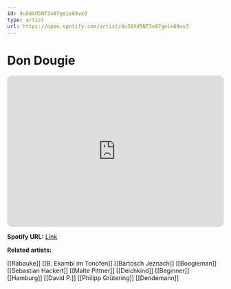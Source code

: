 ```yaml
---
id: 4u58Xd5NT3x87geie89vx3
type: artist
url: https://open.spotify.com/artist/4u58Xd5NT3x87geie89vx3
---
```

# Don Dougie

<iframe style="border-radius:12px" src="https://open.spotify.com/embed/artist/4u58Xd5NT3x87geie89vx3" width="100%" height="352" frameBorder="0" allowfullscreen="" allow="autoplay; clipboard-write; encrypted-media; fullscreen; picture-in-picture" loading="lazy"></iframe>

**Spotify URL:** [Link](https://open.spotify.com/artist/4u58Xd5NT3x87geie89vx3)

**Related artists:**

[[Rabauke]]
[[B. Ekambi im Tonofen]]
[[Bartosch Jeznach]]
[[Boogieman]]
[[Sebastian Hackert]]
[[Malte Pittner]]
[[Deichkind]]
[[Beginner]]
[[Hamburg]]
[[David P.]]
[[Philipp Grütering]]
[[Dendemann]]

